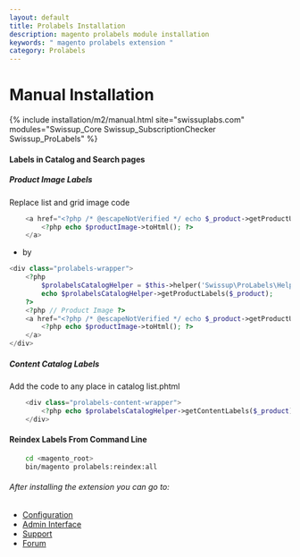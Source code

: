 ```yaml
---
layout: default
title: Prolabels Installation
description: magento prolabels module installation
keywords: " magento prolabels extension "
category: Prolabels
---
```


# Manual Installation

{% include installation/m2/manual.html site="swissuplabs.com" modules="Swissup_Core Swissup_SubscriptionChecker Swissup_ProLabels" %}

#### Labels in Catalog and Search pages

##### Product Image Labels

Replace list and grid image code

```php
    <a href="<?php /* @escapeNotVerified */ echo $_product->getProductUrl() ?>" class="product photo product-item-photo" tabindex="-1">
        <?php echo $productImage->toHtml(); ?>
    </a>
```

* by

```php
<div class="prolabels-wrapper">
    <?php
        $prolabelsCatalogHelper = $this->helper('Swissup\ProLabels\Helper\Catalog');
        echo $prolabelsCatalogHelper->getProductLabels($_product);
    ?>
    <?php // Product Image ?>
    <a href="<?php /* @escapeNotVerified */ echo $_product->getProductUrl() ?>" class="product photo product-item-photo" tabindex="-1">
        <?php echo $productImage->toHtml(); ?>
    </a>
</div>
```

##### Content Catalog Labels

Add the code to any place in catalog list.phtml

```php
    <div class="prolabels-content-wrapper">
        <?php echo $prolabelsCatalogHelper->getContentLabels($_product); ?>
    </div>
```

#### Reindex Labels From Command Line

```bash
    cd <magento_root>
    bin/magento prolabels:reindex:all
```

###### After installing the extension you can go to:

* [Configuration](../configuration/)
* [Admin Interface](../interfaces/)
* [Support](https://swissuplabs.com/contacts/)
* [Forum](https://swissuplabs.com/magento-forum/)